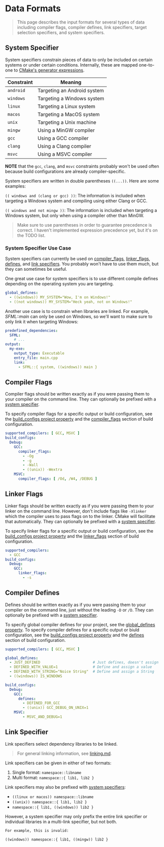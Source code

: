 # Data Formats

> This page describes the input formats for several types of data including compiler flags, compiler defines,
> link specifiers, target selection specifiers, and system specifiers.

## System Specifier

System specifiers constrain pieces of data to only be included on certain systems or under certain conditions.
Internally, these are mapped one-to-one to
[CMake's generator expressions](https://cmake.org/cmake/help/latest/manual/cmake-generator-expressions.7.html).

| Constraint | Meaning |
| ---------- | ------- |
| `android` | Targeting an Android system |
| `windows` | Targeting a Windows system |
| `linux` | Targeting a Linux system |
| `macos` | Targeting a MacOS system |
| `unix` | Targeting a Unix machine |
| `mingw` | Using a MinGW compiler |
| `gcc` | Using a GCC compiler |
| `clang` | Using a Clang compiler |
| `msvc` | Using a MSVC compiler |

**NOTE** that the `gcc`, `clang`, and `msvc` constraints probably won't be used often because
build configurations are already compiler-specific.

System specifiers are written in double parentheses `((...))`. Here are some examples:

`(( windows and (clang or gcc) ))`: The information is included when targeting a Windows system and
compiling using either Clang or GCC.

`(( windows and not mingw ))`: The information is included when targeting a Windows system, but only
when using a compiler other than MinGW.

> Make sure to use parentheses in order to guarantee precedence is correct. I haven't implemented expression
> precedence yet, but it's on the TODO list.

### System Specifier Use Case

System specifiers can currently be used on [compiler_flags](properties/build_configs.md#compilerflags),
[linker_flags](properties/build_configs.md#linkerflags), [defines](properties/build_configs.md#defines),
and [link specifiers](linking.md#formats). You probably won't have to use them much, but they can sometimes
be useful.

One great use case for system specifiers is to use different compile defines depending on the operating
system you are targeting.

``` yaml
global_defines:
  - ((windows)) MY_SYSTEM="Wow, I'm on Windows!"
  - ((not windows)) MY_SYSTEM="Heck yeah, not on Windows!"
```

Another use case is to constrain when libraries are linked. For example, *SFML::main* can only be used
on Windows, so we'll want to make sure to only link it when targeting Windows:

``` yaml
predefined_dependencies:
  SFML:
    # ...
output:
  my-exe:
    output_type: Executable
    entry_file: main.cpp
    link:
      - SFML::{ system, ((windows)) main }
```

## Compiler Flags

Compiler flags should be written exactly as if you were passing them to your compiler on the command line.
They can optionally be prefixed with a [system specifier](#system-specifier).

To specify compiler flags for a specific output or build configuration, see the
[build_configs project property](properties/properties_list.md#buildconfigs) and the
[compiler_flags](properties/build_configs.md#compilerflags) section of build configuration.

``` yaml
supported_compilers: [ GCC, MSVC ]
build_configs:
  Debug:
    GCC:
      compiler_flags:
        - -Og
        - -g
        - -Wall
        - ((unix)) -Wextra
    MSVC:
      compiler_flags: [ /Od, /W4, /DEBUG ]
```

## Linker Flags

Linker flags should be written exactly as if you were passing them to your linker on the command line.
However, don't include flags like `-Xlinker` which the compiler uses to pass flags on to the linker.
CMake will facilitate that automatically.
They can optionally be prefixed with a [system specifier](#system-specifier).

To specify linker flags for a specific output or build configuration, see the
[build_configs project property](properties/properties_list.md#buildconfigs) and the
[linker_flags](properties/build_configs.md#linkerflags) section of build configuration.

``` yaml
supported_compilers:
  - GCC
build_configs:
  Debug:
    GCC:
      linker_flags:
        - -s
```

## Compiler Defines

Defines should be written exactly as if you were passing them to your compiler on the command line,
just without the leading `-D` or `/D`. They can optionally be prefixed with a
[system specifier](#system-specifier).

To specify global compiler defines for your project, see the
[global_defines property](properties/properties_list.md#globaldefines). To specify compiler defines
for a specific output or biuld configuration, see the
[build_configs project property](properties/properties_list.md#buildconfigs) and the
[defines](properties/build_configs.md#defines) section of build configuration.

``` yaml
supported_compilers: [ GCC, MSVC ]

global_defines:
  - JUST_DEFINED                        # Just defines, doesn't assign a value
  - DEFINED_WITH_VALUE=1                # Define and assign a value
  - DEFINED_WITH_STRING="Noice String"  # Define and assign a String
  - ((windows)) IS_WINDOWS

build_configs:
  Debug:
    GCC:
      defines:
        - DEFINED_FOR_GCC
        - ((unix)) GCC_DEBUG_ON_UNIX=1
    MSVC:
        - MSVC_AND_DEBUG=1
```

## Link Specifier

Link specifiers select dependency libraries to be linked.

> For general linking information, see [linking.md](linking.md).

Link specifiers can be given in either of two formats:

1. Single format: `namespace::libname`
2. Multi format: `namespace::{ lib1, lib2 }`

Link specifiers may also be prefixed with [system specifiers](data_formats.md#system-specifier):

- `((linux or macos)) namespace::libname`
- `((unix)) namespace::{ lib1, lib2 }`
- `namespace::{ lib1, ((windows)) lib2 }`

However, a system specifier may only prefix the entire link specifier or individual libraries in
a multi-link specifier, but not both.

``` txt
For example, this is invalid:

((windows)) namespace::{ lib1, ((mingw)) lib2 }
```
